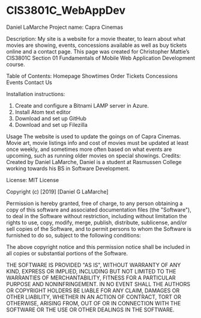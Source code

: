 # CIS3801C_WebAppDev
Daniel LaMarche
Project name: Capra Cinemas

Description: My site is a website for a movie theater, to learn about what movies are showing, events, concessions available as well as buy tickets online and a contact page. This page was created for Christopher Mattie’s CIS3801C Section 01 Fundamentals of Mobile Web Application Development course.

Table of Contents: 
Homepage
Showtimes
Order Tickets
Concessions
Events
Contact Us

Installation instructions:
1. Create and configure a Bitnami LAMP server in Azure.
2. Install Atom text editor
3. Download and set up GitHub
4. Download and set up Filezilla

Usage
The website is used to update the goings on of Capra Cinemas. Movie art, movie listings info and cost of movies must be updated at least once weekly, and sometimes more often based on what events are upcoming, such as running older movies on special showings. 
Credits:
Created by Daniel LaMarche, Daniel is a student at Rasmussen College working towards his BS in Software Development.

License:
MIT License

Copyright (c) [2019] [Daniel G LaMarche]

Permission is hereby granted, free of charge, to any person obtaining a copy
of this software and associated documentation files (the "Software"), to deal
in the Software without restriction, including without limitation the rights
to use, copy, modify, merge, publish, distribute, sublicense, and/or sell
copies of the Software, and to permit persons to whom the Software is
furnished to do so, subject to the following conditions:

The above copyright notice and this permission notice shall be included in all
copies or substantial portions of the Software.

THE SOFTWARE IS PROVIDED "AS IS", WITHOUT WARRANTY OF ANY KIND, EXPRESS OR
IMPLIED, INCLUDING BUT NOT LIMITED TO THE WARRANTIES OF MERCHANTABILITY,
FITNESS FOR A PARTICULAR PURPOSE AND NONINFRINGEMENT. IN NO EVENT SHALL THE
AUTHORS OR COPYRIGHT HOLDERS BE LIABLE FOR ANY CLAIM, DAMAGES OR OTHER
LIABILITY, WHETHER IN AN ACTION OF CONTRACT, TORT OR OTHERWISE, ARISING FROM,
OUT OF OR IN CONNECTION WITH THE SOFTWARE OR THE USE OR OTHER DEALINGS IN THE
SOFTWARE.
